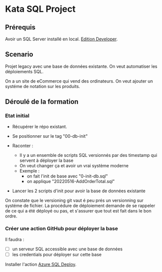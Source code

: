 # Kata SQL Project

## Prérequis

Avoir un SQL Server installé en local. [Edition Developer](https://www.microsoft.com/en-us/sql-server/sql-server-downloads).

## Scenario

Projet legacy avec une base de données existante. On veut automatiser les déploiements SQL.

On a un site de eCommerce qui vend des ordinateurs. On veut ajouter un systéme de notation sur les produits.

## Déroulé de la formation

### Etat initial

* Récupérer le répo existant.
* Se positionner sur le tag "00-db-init"
* Raconter :
  * Il y a un ensemble de scripts SQL versionnés par des timestamp qui servent à déployer la base
  * On veut changer ça et avoir un vrai système moderne
  * Exemple :
    * on fait l'init de base avec "0-init-db.sql"
    * on applique "20220516-AddOrderTotal.sql"

* Lancer les 2 scripts d'init pour avoir la base de données existante

On constate que le versioning git vaut é peu prés un versionning sur systéme de fichier.
La procédure de déploiement demande de se rappeler de ce qui a été déployé ou pas, et s'assurer que tout est fait dans le bon ordre.

### Créer une action GitHub pour déployer la base

Il faudra :

- [ ] un serveur SQL accessible avec une base de données
- [ ] les credentials pour déployer sur cette base

Installer l'action [Azure SQL Deploy](https://github.com/marketplace/actions/azure-sql-deploy).
